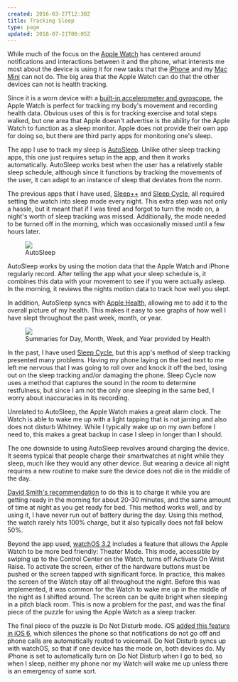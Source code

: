```yaml
---
created: 2016-03-27T12:30Z
title: Tracking Sleep
type: page
updated: 2018-07-21T00:05Z
---
```


While much of the focus on the [Apple Watch](https://www.apple.com/watch/) has centered around notifications and interactions between it and the phone, what interests me most about the device is using it for new tasks that the [iPhone](https://www.apple.com/iphone/) and my [Mac Mini](https://www.apple.com/mac-mini/) can not do. The big area that the Apple Watch can do that the other devices can not is health tracking.

Since it is a worn device with a [built-in accelerometer and gyroscope](https://www.apple.com/watch/health-and-fitness/), the Apple Watch is perfect for tracking my body's movement and recording health data. Obvious uses of this is for tracking exercise and total steps walked, but one area that Apple doesn't advertise is the ability for the Apple Watch to function as a sleep monitor. Apple does not provide their own app for doing so, but there are third party apps for monitoring one's sleep.

The app I use to track my sleep is [AutoSleep](http://autosleep.tantsissa.com). Unlike other sleep tracking apps, this one just requires setup in the app, and then it works automatically. AutoSleep works best when the user has a relatively stable sleep schedule, although since it functions by tracking the movements of the user, it can adapt to an instance of sleep that deviates from the norm.

The previous apps that I have used, [Sleep++](https://itunes.apple.com/us/app/sleep++/id1038440371) and [Sleep Cycle](http://www.sleepcycle.com), all required setting the watch into sleep mode every night. This extra step was not only a hassle, but it meant that if I was tired and forgot to turn the mode on, a night's worth of sleep tracking was missed. Additionally, the mode needed to be turned off in the morning, which was occasionally missed until a few hours later.

<figure>
	<img src='/images/tracking-sleep_autosleep.jpg'>
	<figcaption>AutoSleep</figcaption>
</figure>

AutoSleep works by using the motion data that the Apple Watch and iPhone regularly record. After telling the app what your sleep schedule is, it combines this data with your movement to see if you were actually asleep. In the morning, it reviews the nights motion data to track how well you slept.

In addition, AutoSleep syncs with [Apple Health](https://www.apple.com/ios/health/), allowing me to add it to the overall picture of my health. This makes it easy to see graphs of how well I have slept throughout the past week, month, or year.

<figure>
	<img src='/images/tracking-sleep_health.png'>
	<figcaption>Summaries for Day, Month, Week, and Year provided by Health</figcaption>
</figure>

In the past, I have used [Sleep Cycle](http://www.sleepcycle.com), but this app's method of sleep tracking presented many problems. Having my phone laying on the bed next to me left me nervous that I was going to roll over and knock it off the bed, losing out on the sleep tracking and/or damaging the phone. Sleep Cycle now uses a method that captures the sound in the room to determine restfulness, but since I am not the only one sleeping in the same bed, I worry about inaccuracies in its recording.

Unrelated to AutoSleep, the Apple Watch makes a great alarm clock. The Watch is able to wake me up with a light tapping that is not jarring and also does not disturb Whitney. While I typically wake up on my own before I need to, this makes a great backup in case I sleep in longer than I should.

The one downside to using AutoSleep revolves around charging the device. It seems typical that people charge their smartwatches at night while they sleep, much like they would any other device. But wearing a device all night requires a new routine to make sure the device does not die in the middle of the day.

[David Smith's recommendation](https://david-smith.org/blog/2015/09/21/how-to-wear-your-apple-watch-24-slash-7/) to do this is to charge it while you are getting ready in the morning for about 20-30 minutes, and the same amount of time at night as you get ready for bed. This method works well, and by using it, I have never run out of battery during the day. Using this method, the watch rarely hits 100% charge, but it also typically does not fall below 50%.

Beyond the app used, [watchOS 3.2](https://www.macstories.net/news/apple-releases-watchos-32-and-macos-10124/) includes a feature that allows the Apple Watch to be more bed friendly: Theater Mode. This mode, accessible by swiping up to the Control Center on the Watch, turns off Activate On Wrist Raise. To activate the screen, either of the hardware buttons must be pushed or the screen tapped with significant force. In practice, this makes the screen of the Watch stay off all throughout the night. Before this was implemented, it was common for the Watch to wake me up in the middle of the night as I shifted around. The screen can be quite bright when sleeping in a pitch black room. This is now a problem for the past, and was the final piece of the puzzle for using the Apple Watch as a sleep tracker.

The final piece of the puzzle is Do Not Disturb mode. iOS [added this feature in iOS 6](https://www.cnet.com/how-to/how-to-set-up-do-not-disturb-on-ios-6/), which silences the phone so that notifications do not go off and phone calls are automatically routed to voicemail. Do Not Disturb syncs up with watchOS, so that if one device has the mode on, both devices do. My iPhone is set to automatically turn on Do Not Disturb when I go to bed, so when I sleep, neither my phone nor my Watch will wake me up unless there is an emergency of some sort.
